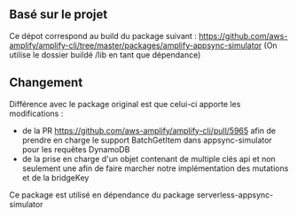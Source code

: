 ## Basé sur le projet 

Ce dépot correspond au build du package suivant : https://github.com/aws-amplify/amplify-cli/tree/master/packages/amplify-appsync-simulator
(On utilise le dossier buildé /lib en tant que dépendance)

## Changement 

Différence avec le package original est que celui-ci apporte les modifications : 

- de la PR https://github.com/aws-amplify/amplify-cli/pull/5965 afin de prendre en charge le support BatchGetItem dans appsync-simulator pour les requêtes DynamoDB
- de la prise en charge d'un objet contenant de multiple clés api et non seulement une afin de faire marcher notre implémentation des mutations et de la bridgeKey

Ce package est utilisé en dépendance du package serverless-appsync-simulator 
